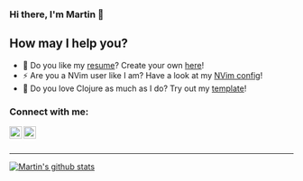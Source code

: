 ### Hi there, I'm Martin 👋

## How may I help you?
- 📝 Do you like my [resume][resume]? Create your own [here][template]!
- ⚡ Are you a NVim user like I am? Have a look at my [NVim config][nvim]!
- 💎 Do you love Clojure as much as I do? Try out my [template][cljs]!

### Connect with me:

[<img align="left" alt="codeSTACKr | LinkedIn" width="22px" src="https://cdn.jsdelivr.net/npm/simple-icons@v3/icons/linkedin.svg" />][linkedin]
[<img align="left" alt="codeSTACKr | Instagram" width="22px" src="https://cdn.jsdelivr.net/npm/simple-icons@v3/icons/instagram.svg" />][instagram]

<br />
<br />

---
[![Martin's github stats](https://github-readme-stats.rodriguezmarting.vercel.app/api?username=rodriguezmarting&count_private=true&show_icons=true)](https://github.com/anuraghazra/github-readme-stats)

[nvim]: https://github.com/rodriguezmarting/nvim
[cljs]: https://github.com/rodriguezmarting/cljs-antizer-reframe-reitit
[instagram]: https://instagram.com/martin9750
[linkedin]: https://www.linkedin.com/in/mart%C3%ADn-rodr%C3%ADguez-5453b8134/
[template]: https://github.com/deedy/Deedy-Resume
[resume]: https://drive.google.com/file/d/1fvJY1fvYcIxQd7dELvmZ9_CC0FN9bNxf/view?usp=sharing
